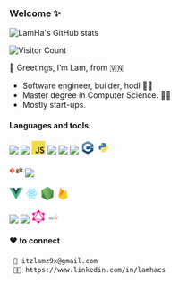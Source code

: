 ### Welcome ✨

![LamHa's GitHub stats](https://github-readme-stats.vercel.app/api?username=HaLamUs&show_icons=true&theme=synthwave)

![Visitor Count](https://profile-counter.glitch.me/HaLamUs/count.svg)

👋 Greetings, I’m Lam, from 🇻🇳
- Software engineer, builder, hodl 👷‍♂️
- Master degree in Computer Science. 👨‍🎓
- Mostly start-ups.

#### Languages and tools: 

<code><img height="24" src="https://user-images.githubusercontent.com/9162651/214869346-6c34dea8-f27c-4c17-931c-599d2544a6a5.png"></code>
<code><img height="24" src="https://user-images.githubusercontent.com/9162651/214869618-1bd1db04-1099-439f-a7ee-1d9ece201af8.png"></code>
<code><img height="24" src="https://raw.githubusercontent.com/github/explore/80688e429a7d4ef2fca1e82350fe8e3517d3494d/topics/javascript/javascript.png"></code>
<code><img height="24" src="https://user-images.githubusercontent.com/9162651/214870915-eaf98d43-3927-4742-8f83-27fb06dccc4f.png"></code>
<code><img height="24" src="https://user-images.githubusercontent.com/9162651/214872388-23c08d3c-9f2b-4695-a1e5-c1d86d86d3b4.png"></code>
<code><img height="24" src="https://user-images.githubusercontent.com/9162651/214872105-fd56eae9-0f49-49de-9d73-eee569ea64a7.png"></code>
<code><img height="24" src="https://raw.githubusercontent.com/github/explore/80688e429a7d4ef2fca1e82350fe8e3517d3494d/topics/cpp/cpp.png"></code>
<code><img height="24" src="https://raw.githubusercontent.com/github/explore/80688e429a7d4ef2fca1e82350fe8e3517d3494d/topics/python/python.png"></code>

<code><img height="24" src="https://raw.githubusercontent.com/github/explore/80688e429a7d4ef2fca1e82350fe8e3517d3494d/topics/git/git.png"></code>
<code><img height="24" src="https://user-images.githubusercontent.com/9162651/214871106-d80c6298-bba0-44a6-a1e6-a6a183debfed.png"></code>

<code><img height="24" src="https://raw.githubusercontent.com/github/explore/80688e429a7d4ef2fca1e82350fe8e3517d3494d/topics/vue/vue.png"></code>
<code><img height="24" src="https://raw.githubusercontent.com/github/explore/80688e429a7d4ef2fca1e82350fe8e3517d3494d/topics/react/react.png"></code>
<code><img height="24" src="https://raw.githubusercontent.com/github/explore/80688e429a7d4ef2fca1e82350fe8e3517d3494d/topics/nodejs/nodejs.png"></code>
<code><img height="24" src="https://raw.githubusercontent.com/github/explore/80688e429a7d4ef2fca1e82350fe8e3517d3494d/topics/firebase/firebase.png"></code>

<code><img height="24" src="https://user-images.githubusercontent.com/9162651/214870236-342a93de-d344-4750-a520-51f424cc9a6d.png"></code>
<code><img height="24" src="https://user-images.githubusercontent.com/9162651/214873786-299d5b1b-3104-4ac7-b5fc-e43f82f4392f.png"></code>
<code><img height="24" src="https://raw.githubusercontent.com/github/explore/5c058a388828bb5fde0bcafd4bc867b5bb3f26f3/topics/graphql/graphql.png"></code>
<code><img height="24" src="https://raw.githubusercontent.com/github/explore/80688e429a7d4ef2fca1e82350fe8e3517d3494d/topics/mysql/mysql.png"></code>

#### ❤️  to connect
     📩 itzlamz9x@gmail.com
     👨‍💻 https://www.linkedin.com/in/lamhacs
